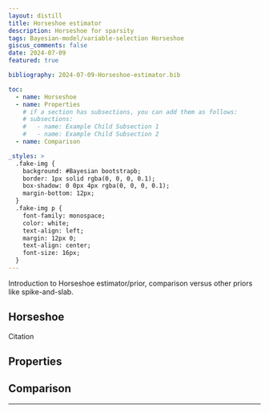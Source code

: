 ```yaml
---
layout: distill
title: Horseshoe estimator
description: Horseshoe for sparsity
tags: Bayesian-model/variable-selection Horseshoe
giscus_comments: false
date: 2024-07-09
featured: true

bibliography: 2024-07-09-Horseshoe-estimator.bib

toc:
  - name: Horseshoe 
  - name: Properties 
    # if a section has subsections, you can add them as follows:
    # subsections:
    #   - name: Example Child Subsection 1
    #   - name: Example Child Subsection 2
  - name: Comparison 

_styles: >
  .fake-img {
    background: #Bayesian bootstrapb;
    border: 1px solid rgba(0, 0, 0, 0.1);
    box-shadow: 0 0px 4px rgba(0, 0, 0, 0.1);
    margin-bottom: 12px;
  }
  .fake-img p {
    font-family: monospace;
    color: white;
    text-align: left;
    margin: 12px 0;
    text-align: center;
    font-size: 16px;
  }
---
```

Introduction to Horseshoe estimator/prior, comparison versus other priors like spike-and-slab.

## Horseshoe 
Citation <d-cite key="carvalho2010horseshoe"></d-cite>
## Properties



## Comparison <d-cite key="carvalho2010horseshoe"></d-cite>


---
